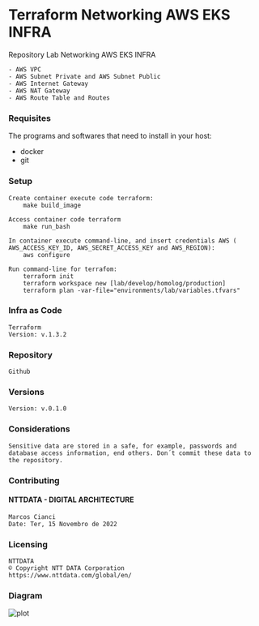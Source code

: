# Terraform Networking AWS EKS INFRA

Repository Lab Networking AWS EKS INFRA

```shell
- AWS VPC
- AWS Subnet Private and AWS Subnet Public
- AWS Internet Gateway
- AWS NAT Gateway
- AWS Route Table and Routes
```

### Requisites

The programs and softwares that need to install in your host:

- docker
- git

### Setup

```shell
Create container execute code terraform:
    make build_image

Access container code terraform
    make run_bash

In container execute command-line, and insert credentials AWS ( AWS_ACCESS_KEY_ID, AWS_SECRET_ACCESS_KEY and AWS_REGION):
    aws configure

Run command-line for terrafom:
    terraform init
    terraform workspace new [lab/develop/homolog/production]
    terraform plan -var-file="environments/lab/variables.tfvars"
```

### Infra as Code
```shell
Terraform
Version: v.1.3.2
```

### Repository
```shell
Github
```

### Versions 
```shell
Version: v.0.1.0
```

### Considerations
```shell
Sensitive data are stored in a safe, for example, passwords and database access information, end others. Don´t commit these data to the repository.
```
### Contributing
#### NTTDATA - DIGITAL ARCHITECTURE
```shell
Marcos Cianci 
Date: Ter, 15 Novembro de 2022
```

### Licensing
```shell
NTTDATA 
© Copyright NTT DATA Corporation
https://www.nttdata.com/global/en/
```

### Diagram 

![plot](./LAB-NETWORK-EKS.drawio.png)
